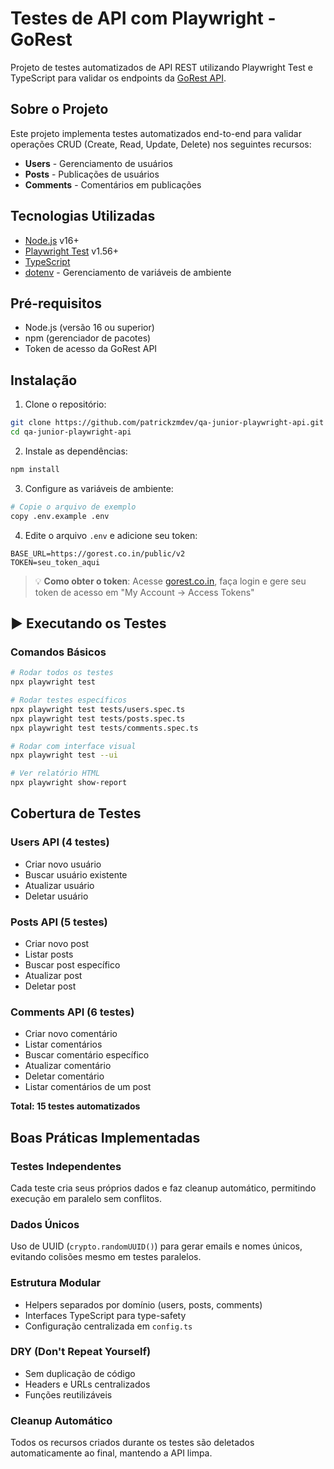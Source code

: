 # Testes de API com Playwright - GoRest

Projeto de testes automatizados de API REST utilizando Playwright Test e TypeScript para validar os endpoints da [GoRest API](https://gorest.co.in/).

## Sobre o Projeto

Este projeto implementa testes automatizados end-to-end para validar operações CRUD (Create, Read, Update, Delete) nos seguintes recursos:

- **Users** - Gerenciamento de usuários
- **Posts** - Publicações de usuários  
- **Comments** - Comentários em publicações

## Tecnologias Utilizadas

- [Node.js](https://nodejs.org/) v16+
- [Playwright Test](https://playwright.dev/) v1.56+
- [TypeScript](https://www.typescriptlang.org/)
- [dotenv](https://github.com/motdotla/dotenv) - Gerenciamento de variáveis de ambiente

## Pré-requisitos

- Node.js (versão 16 ou superior)
- npm (gerenciador de pacotes)
- Token de acesso da GoRest API

## Instalação

1. Clone o repositório:
```bash
git clone https://github.com/patrickzmdev/qa-junior-playwright-api.git
cd qa-junior-playwright-api
```

2. Instale as dependências:
```bash
npm install
```

3. Configure as variáveis de ambiente:
```bash
# Copie o arquivo de exemplo
copy .env.example .env
```

4. Edite o arquivo `.env` e adicione seu token:
```env
BASE_URL=https://gorest.co.in/public/v2
TOKEN=seu_token_aqui
```

> 💡 **Como obter o token**: Acesse [gorest.co.in](https://gorest.co.in/), faça login e gere seu token de acesso em "My Account → Access Tokens"

## ▶️ Executando os Testes

### Comandos Básicos

```bash
# Rodar todos os testes
npx playwright test

# Rodar testes específicos
npx playwright test tests/users.spec.ts
npx playwright test tests/posts.spec.ts
npx playwright test tests/comments.spec.ts

# Rodar com interface visual
npx playwright test --ui

# Ver relatório HTML
npx playwright show-report
```
## Cobertura de Testes

### Users API (4 testes)
- Criar novo usuário
- Buscar usuário existente
- Atualizar usuário
- Deletar usuário

### Posts API (5 testes)
- Criar novo post
- Listar posts
- Buscar post específico
- Atualizar post
- Deletar post

### Comments API (6 testes)
- Criar novo comentário
- Listar comentários
- Buscar comentário específico
- Atualizar comentário
- Deletar comentário
- Listar comentários de um post

**Total: 15 testes automatizados**

## Boas Práticas Implementadas

### Testes Independentes
Cada teste cria seus próprios dados e faz cleanup automático, permitindo execução em paralelo sem conflitos.

### Dados Únicos
Uso de UUID (`crypto.randomUUID()`) para gerar emails e nomes únicos, evitando colisões mesmo em testes paralelos.

### Estrutura Modular
- Helpers separados por domínio (users, posts, comments)
- Interfaces TypeScript para type-safety
- Configuração centralizada em `config.ts`

### DRY (Don't Repeat Yourself)
- Sem duplicação de código
- Headers e URLs centralizados
- Funções reutilizáveis

### Cleanup Automático
Todos os recursos criados durante os testes são deletados automaticamente ao final, mantendo a API limpa.




